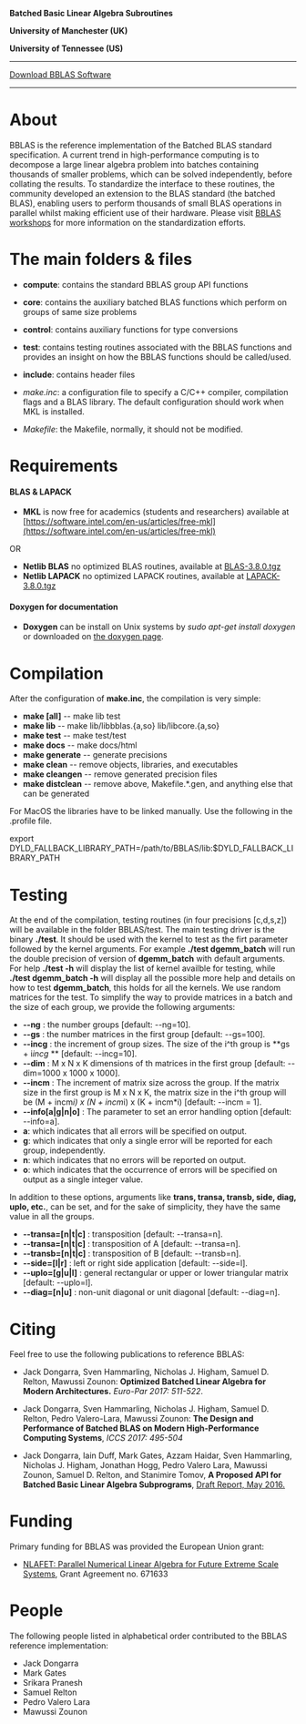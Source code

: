 **Batched Basic Linear Algebra Subroutines**

**University of Manchester (UK)**

**University of Tennessee (US)**


* * *

[Download BBLAS Software](https://github.com/NLAFET/BBLAS/archive/master.zip)

* * *

About
=====

BBLAS is the reference implementation of the Batched BLAS standard
specification.  A current trend in high-performance computing is to
decompose a large linear algebra problem into batches containing
thousands of smaller problems, which can be solved independently,
before collating the results. To standardize the interface to these
routines, the community  developed  an extension to the BLAS
standard (the batched BLAS), enabling users to perform thousands of
small BLAS operations in parallel whilst making efficient use of their
hardware. Please visit [BBLAS workshops](http://icl.utk.edu/bblas)
for more information on the standardization efforts. 

The main folders & files 
========================

* **compute**: contains the standard BBLAS group API functions 
* **core**:    contains the auxiliary batched BLAS functions
               which perform on groups of same size problems

* **control**: contains auxiliary functions for type conversions

* **test**: contains testing routines associated with the BBLAS functions
            and provides an insight on how the BBLAS functions should be called/used.

* **include**: contains header files

* _make.inc_: a configuration file to specify a C/C++ compiler,
                compilation flags and a BLAS library. The default
                configuration should work when MKL is installed.

* _Makefile_: the Makefile, normally, it should  not be modified.

Requirements
===========
#### BLAS & LAPACK
* **MKL** is now free for academics (students and researchers) available at [https://software.intel.com/en-us/articles/free-mkl](https://software.intel.com/en-us/articles/free-mkl)

OR

* **Netlib BLAS** no optimized BLAS routines, available at [BLAS-3.8.0.tgz](http://www.netlib.org/blas/blas-3.8.0.tgz)
* **Netlib LAPACK** no optimized LAPACK routines, available at [LAPACK-3.8.0.tgz](http://www.netlib.org/lapack/lapack-3.8.0.tar.gz)

#### Doxygen for documentation 
* **Doxygen** can be install on Unix systems by _sudo apt-get install doxygen_ or
downloaded on [the doxygen page](http://www.doxygen.org/download.html).

Compilation 
===========
After the configuration of **make.inc**, the compilation is very simple:

*  **make [all]**     --  make lib test
*  **make lib**      --  make lib/libbblas.{a,so} lib/libcore.{a,so}
*  **make test**      --  make test/test
*  **make docs**      --  make docs/html
*  **make generate**  --  generate precisions
*  **make clean**     --  remove objects, libraries, and executables
*  **make cleangen**  --  remove generated precision files
*  **make distclean** --  remove above, Makefile.*.gen, and anything else that can be generated 

For MacOS the libraries have to be linked manually. Use the following in the .profile file.

export DYLD_FALLBACK_LIBRARY_PATH=/path/to/BBLAS/lib:$DYLD_FALLBACK_LIBRARY_PATH

Testing
=======
At the end of the compilation, testing routines (in four precisions [c,d,s,z]) will be available in the folder BBLAS/test.
The main testing driver is the binary **./test**. It should be used with the kernel to test as the firt parameter followed 
by the kernel arguments. For example **./test dgemm_batch** will run the double precision of version of **dgemm_batch** with 
default arguments. For help **./test -h** will display the list of kernel availble for testing, while **./test dgemm_batch -h** will display all the possible more help and details on how to test **dgemm_batch**, this holds for all the kernels. 
We use random matrices for the test. To simplify the way to provide matrices in a batch and the size of each group, we provide 
the following arguments:
* **--ng**   : the number groups  [default: --ng=10].
* **--gs**   : the number matrices in the first group [default: --gs=100].
* **--incg** : the increment of group sizes. The size of the i^th group is **gs + i*incg* ** [default: --incg=10].
* **--dim**  : M x N x K dimensions of th matrices in the first group [default: --dim=1000 x 1000 x 1000].
* **--incm** : The increment of matrix size across the group. If the matrix size in the first group is M x N x K,
the matrix size in the i^th group will be (M + incm*i) x (N + incm*i) x (K + incm*i)  [default: --incm = 1].
* **--info[a|g|n|o]** : The parameter to set an error handling option [default: --info=a].
 * **a**: which indicates that all errors will be specified on output.
 * **g**: which indicates that only a single error will be reported for each group, independently.
 * **n**: which indicates that no errors will be reported on output.
 * **o**: which indicates that the occurrence of errors will be specified on output as a single integer value.

In addition to these options, arguments like **trans, transa, transb, side, diag, uplo, etc.**, can be set, and
for the sake of simplicity, they have the same value in all the groups.

* **--transa=[n|t|c]** : transposition      [default: --transa=n].
* **--transa=[n|t|c]** : transposition of A [default: --transa=n].
* **--transb=[n|t|c]** : transposition of B [default: --transb=n].
* **--side=[l|r]**     : left or right side application [default: --side=l].
* **--uplo=[g|u|l]**   : general rectangular or upper or lower triangular matrix [default: --uplo=l].
* **--diag=[n|u]**     : non-unit diagonal or unit diagonal [default: --diag=n].
                                                            
Citing
======

Feel free to use the following publications to reference BBLAS:

* Jack  Dongarra, Sven Hammarling, Nicholas J. Higham,
  Samuel D. Relton, Mawussi Zounon:
  **Optimized Batched Linear Algebra for Modern Architectures.**
  *Euro-Par 2017: 511-522*.

* Jack  Dongarra, Sven Hammarling, Nicholas J. Higham,
  Samuel D. Relton, Pedro Valero-Lara, Mawussi Zounon:
  **The Design and Performance of Batched BLAS on Modern High-Performance Computing Systems**,
  *ICCS 2017: 495-504*


* Jack Dongarra, Iain Duff, Mark Gates, Azzam Haidar,
  Sven Hammarling, Nicholas J. Higham, Jonathan Hogg,
  Pedro Valero Lara, Mawussi Zounon, Samuel D. Relton,
  and Stanimire Tomov,
  **A Proposed API for Batched Basic Linear Algebra Subprograms**,
  [Draft Report, May 2016.](https://www.dropbox.com/s/olocmipyxfvcaui/batched_api_03_30_2016.pdf?dl=0)


Funding
=======

Primary funding for BBLAS was provided  the European Union grant:

* [NLAFET: Parallel Numerical Linear Algebra for Future Extreme Scale Systems](http://www.nlafet.eu), Grant Agreement no. 671633


People
======

The following people listed in alphabetical order contributed to the BBLAS reference implementation:

* Jack Dongarra
* Mark Gates
* Srikara Pranesh
* Samuel Relton
* Pedro Valero Lara
* Mawussi Zounon

